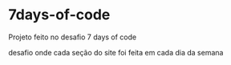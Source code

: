 # 7days-of-code
Projeto feito no desafio 7 days of code

desafio onde cada seção do site foi feita em cada dia da semana


